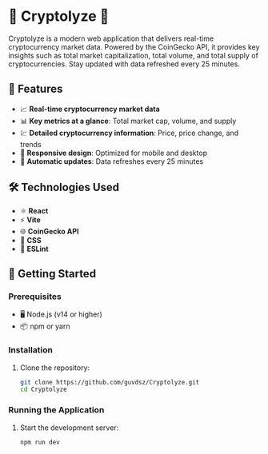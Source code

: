 # 🚀 Cryptolyze 🚀  

Cryptolyze is a modern web application that delivers real-time cryptocurrency market data. Powered by the CoinGecko API, it provides key insights such as total market capitalization, total volume, and total supply of cryptocurrencies. Stay updated with data refreshed every 25 minutes.  

## 🌟 Features  

- 📈 **Real-time cryptocurrency market data**  
- 📊 **Key metrics at a glance**: Total market cap, volume, and supply  
- 💹 **Detailed cryptocurrency information**: Price, price change, and trends  
- 📱 **Responsive design**: Optimized for mobile and desktop  
- 🔄 **Automatic updates**: Data refreshes every 25 minutes  

## 🛠️ Technologies Used  

- ⚛️ **React**  
- ⚡ **Vite**  
- 🌐 **CoinGecko API**  
- 🎨 **CSS**  
- 📏 **ESLint**  

## 🚀 Getting Started  

### Prerequisites  

- 🖥️ Node.js (v14 or higher)  
- 📦 npm or yarn  

### Installation

1. Clone the repository:

   ```sh
   git clone https://github.com/guvdsz/Cryptolyze.git
   cd Cryptolyze

### Running the Application

1. Start the development server:

   ```sh
   npm run dev
